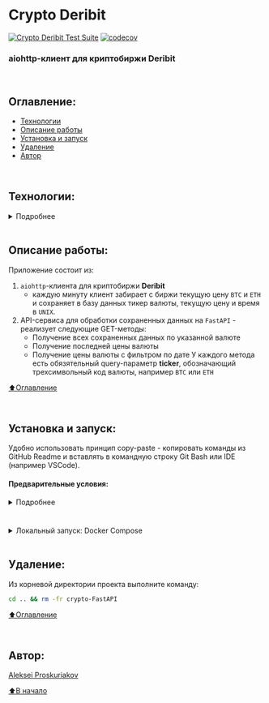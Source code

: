 # Crypto Deribit
[![Crypto Deribit Test Suite](https://github.com/alexpro2022/crypto-FastAPI/actions/workflows/main.yml/badge.svg)](https://github.com/alexpro2022/crypto-FastAPI/actions/workflows/main.yml)
[![codecov](https://codecov.io/gh/alexpro2022/crypto-FastAPI/branch/main/graph/badge.svg?token=3JF5rKLnyD)](https://codecov.io/gh/alexpro2022/crypto-FastAPI)

### aiohttp-клиент для криптобиржи Deribit

<br>

## Оглавление:
- [Технологии](#технологии)
- [Описание работы](#описание-работы)
- [Установка и запуск](#установка-и-запуск)
- [Удаление](#удаление)
- [Автор](#автор)

<br>

## Технологии:
<details><summary>Подробнее</summary><br>
    
[![Python](https://img.shields.io/badge/python-3.10%20%7C%203.11-blue?logo=python)](https://www.python.org/)
[![asyncio](https://img.shields.io/badge/-asyncio-464646?logo=python)](https://docs.python.org/3/library/asyncio.html)
[![aiohttp](https://img.shields.io/badge/-aiohttp-464646?logo=aiohttp)](https://docs.aiohttp.org/en/stable/index.html)
[![APScheduler](https://img.shields.io/badge/-APScheduler-464646?logo=APScheduler)](https://apscheduler.readthedocs.io/en/stable/index.html)
[![FastAPI](https://img.shields.io/badge/-FastAPI-464646?logo=fastapi)](https://fastapi.tiangolo.com/)

[![PostgreSQL](https://img.shields.io/badge/-PostgreSQL-464646?logo=PostgreSQL)](https://www.postgresql.org/)
[![asyncpg](https://img.shields.io/badge/-asyncpg-464646?logo=PostgreSQL)](https://pypi.org/project/asyncpg/)
[![SQLAlchemy](https://img.shields.io/badge/SQLAlchemy-v2.0-blue?logo=sqlalchemy)](https://www.sqlalchemy.org/)
[![Alembic](https://img.shields.io/badge/-Alembic-464646?logo=alembic)](https://alembic.sqlalchemy.org/en/latest/)

[![Pytest-asyncio](https://img.shields.io/badge/-Pytest--asyncio-464646?logo=Pytest)](https://pypi.org/project/pytest-asyncio/)
[![docker_compose](https://img.shields.io/badge/-Docker%20Compose-464646?logo=docker)](https://docs.docker.com/compose/)
[![GitHub_Actions](https://img.shields.io/badge/-GitHub_Actions-464646?logo=GitHub)](https://docs.github.com/en/actions)
[![Nginx](https://img.shields.io/badge/-NGINX-464646?logo=NGINX)](https://nginx.org/ru/)
<h1></h1>

[⬆️Оглавление](#оглавление)
</details>

<br>

## Описание работы:
Приложение состоит из:
  1. `aiohttp`-клиента для криптобиржи **Deribit**
        - каждую минуту клиент забирает с биржи текущую цену `BTC` и `ETH` и сохраняет в базу данных тикер валюты, текущую цену и время в `UNIX`.
  3. API-сервиса для обработки сохраненных данных на `FastAPI` - реализует следующие GET-методы:
        - Получение всех сохраненных данных по указанной валюте
        - Получение последней цены валюты
        - Получение цены валюты с фильтром по дате
У каждого метода есть обязятельный query-параметр __ticker__, обозначающий трехсимвольный код валюты, например `BTC` или `ETH`

[⬆️Оглавление](#оглавление)

<br>

## Установка и запуск:
Удобно использовать принцип copy-paste - копировать команды из GitHub Readme и вставлять в командную строку Git Bash или IDE (например VSCode).
#### Предварительные условия:
<details><summary>Подробнее</summary>

Предполагается, что пользователь установил [Docker](https://docs.docker.com/engine/install/) и [Docker Compose](https://docs.docker.com/compose/install/) на локальной машине или на удаленном сервере, где проект будет запускаться в контейнерах. Проверить наличие можно выполнив команды:
```bash
docker --version && docker-compose --version
```
</details>
<h1></h1>
<details><summary>Локальный запуск: Docker Compose</summary>

1. Клонируйте репозиторий с GitHub и введите данные для переменных окружения (значения даны для примера, но их можно оставить):
```bash
git clone https://github.com/alexpro2022/crypto-FastAPI.git && \
cd crypto-FastAPI && \
cp env_example .env && \
nano .env
```
2. Из корневой директории проекта выполните команду:
```bash
docker compose -f infra/local/docker-compose.yml up -d --build
```
Проект будет развернут в трех docker-контейнерах `db, web, nginx` по адресу http://localhost. 

Администрирование приложения может быть осуществлено через Swagger доступный по адресу http://localhost/docs.

3. Остановить docker и удалить контейнеры можно командой из корневой директории проекта:
```bash
docker compose -f infra/local/docker-compose.yml down
```
Если также необходимо удалить тома базы данных, статики и медиа:
```bash
docker compose -f infra/local/docker-compose.yml down -v
```
<h1></h1>

[⬆️Оглавление](#оглавление)
</details>
 
<br>

## Удаление:
Из корневой директории проекта выполните команду:
```bash
cd .. && rm -fr crypto-FastAPI
```
  
[⬆️Оглавление](#оглавление)

<br>
    
## Автор:
[Aleksei Proskuriakov](https://github.com/alexpro2022)

[⬆️В начало](#crypto-deribit)

